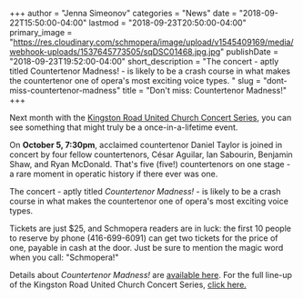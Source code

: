 +++
author = "Jenna Simeonov"
categories = "News"
date = "2018-09-22T15:50:00-04:00"
lastmod = "2018-09-23T20:50:00-04:00"
primary_image = "https://res.cloudinary.com/schmopera/image/upload/v1545409169/media/webhook-uploads/1537645773505/sqDSC01468.jpg.jpg"
publishDate = "2018-09-23T19:52:00-04:00"
short_description = "The concert - aptly titled Countertenor Madness! - is likely to be a crash course in what makes the countertenor one of opera&#039;s most exciting voice types. "
slug = "dont-miss-countertenor-madness"
title = "Don&#039;t miss: Countertenor Madness!"
+++

Next month with the [Kingston Road United Church Concert Series](https://www.kruc.ca/concerts/), you can see something that might truly be a once-in-a-lifetime event.

On **October 5, 7:30pm**, acclaimed countertenor Daniel Taylor is joined in concert by four fellow countertenors, César Aguilar, Ian Sabourin, Benjamin Shaw, and Ryan McDonald. That's five (five!) countertenors on one stage - a rare moment in operatic history if there ever was one. 

The concert - aptly titled *Countertenor Madness!* - is likely to be a crash course in what makes the countertenor one of opera's most exciting voice types. 

Tickets are just $25, and Schmopera readers are in luck: the first 10 people to reserve by phone (416-699-6091) can get two tickets for the price of one, payable in cash at the door. Just be sure to mention the magic word when you call: "Schmopera!"

Details about *Countertenor Madness!* are [available here](https://countertenors.eventbrite.com). For the full line-up of the Kingston Road United Church Concert Series, [click here.](https://www.kruc.ca/concerts/)

